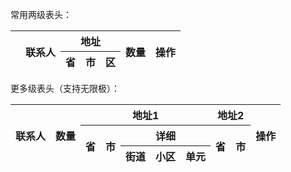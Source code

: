 常用两级表头：
 
<table class="layui-table" lay-data="{url:'{{d.root}}/static/json/table/demo2.json?v=2', page: true, limit: 6, limits:[6]}" id="ID-table-demo-theads-1">
  <thead>
    <tr>
      <th lay-data="{checkbox:true}" rowspan="2"></th>
      <th lay-data="{field:'username', width:80}" rowspan="2">联系人</th>
      <th lay-data="{align:'center'}" colspan="3">地址</th>
      <th lay-data="{field:'amount'}" rowspan="2">数量</th>
      <th lay-data="{fixed: 'right', width: 160, align: 'center', toolbar: '#templet-demo-theads-tool'}" rowspan="2">操作</th>
    </tr>
    <tr>
      <th lay-data="{field:'province', width:100}">省</th>
      <th lay-data="{field:'city', width:100}">市</th>
      <th lay-data="{field:'zone', width:100}">区</th>
    </tr>
  </thead>
</table>

更多级表头（支持无限极）：

<table class="layui-table" lay-data="{url:'{{d.root}}/static/json/table/demo2.json?v=3', cellMinWidth: 80, page: true}" id="ID-table-demo-theads-2">
  <thead>
    <tr>
      <th lay-data="{field:'username', fixed:'left', width:80}" rowspan="3">联系人</th>
      <th lay-data="{field:'amount'}" rowspan="3">数量</th>
      <th lay-data="{align:'center'}" colspan="5">地址1</th>
      <th lay-data="{align:'center'}" colspan="2">地址2</th>
      <th lay-data="{fixed: 'right', width: 160, align: 'center', toolbar: '#templet-demo-theads-tool'}" rowspan="3">操作</th>
    </tr>
    <tr>
      <th lay-data="{field:'province'}" rowspan="2">省</th>
      <th lay-data="{field:'city'}" rowspan="2">市</th>
      <th lay-data="{align:'center'}" colspan="3">详细</th>
      <th lay-data="{field:'province'}" rowspan="2">省</th>
      <th lay-data="{field:'city'}" rowspan="2">市</th>
    </tr>
    <tr>
      <th lay-data="{field:'street'}" rowspan="2">街道</th>
      <th lay-data="{field:'address'}">小区</th>
      <th lay-data="{field:'house'}">单元</th>
    </tr>
  </thead>
</table>
 
<script type="text/html" id="templet-demo-theads-tool">
  <div class="layui-clear-space">
    <a class="layui-btn layui-btn-primary layui-btn-xs" lay-event="detail">按钮1</a>
    <a class="layui-btn layui-btn-primary layui-btn-xs" lay-event="edit">按钮2</a>
  </div>
</script>

<!-- import layui -->